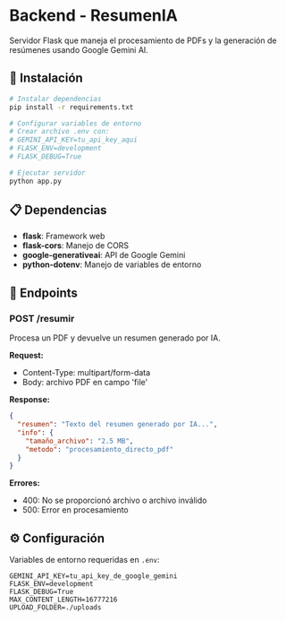 # Backend - ResumenIA

Servidor Flask que maneja el procesamiento de PDFs y la generación de resúmenes usando Google Gemini AI.

## 🚀 Instalación

```bash
# Instalar dependencias
pip install -r requirements.txt

# Configurar variables de entorno
# Crear archivo .env con:
# GEMINI_API_KEY=tu_api_key_aqui
# FLASK_ENV=development
# FLASK_DEBUG=True

# Ejecutar servidor
python app.py
```

## 📋 Dependencias

- **flask**: Framework web
- **flask-cors**: Manejo de CORS
- **google-generativeai**: API de Google Gemini
- **python-dotenv**: Manejo de variables de entorno

## 🔗 Endpoints

### POST /resumir
Procesa un PDF y devuelve un resumen generado por IA.

**Request:**
- Content-Type: multipart/form-data
- Body: archivo PDF en campo 'file'

**Response:**
```json
{
  "resumen": "Texto del resumen generado por IA...",
  "info": {
    "tamaño_archivo": "2.5 MB",
    "metodo": "procesamiento_directo_pdf"
  }
}
```

**Errores:**
- 400: No se proporcionó archivo o archivo inválido
- 500: Error en procesamiento

## ⚙️ Configuración

Variables de entorno requeridas en `.env`:

```env
GEMINI_API_KEY=tu_api_key_de_google_gemini
FLASK_ENV=development
FLASK_DEBUG=True
MAX_CONTENT_LENGTH=16777216
UPLOAD_FOLDER=./uploads
```
